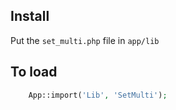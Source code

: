 ## Install

Put the ```set_multi.php``` file in ```app/lib```

## To load

```php
    App::import('Lib', 'SetMulti');
```